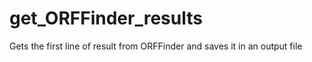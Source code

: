 # get_ORFFinder_results
Gets the first line of result from ORFFinder and saves it in an output file
